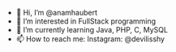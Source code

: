 - 👋 Hi, I’m @anamhaubert
- 👀 I’m interested in FullStack programming
- 🌱 I’m currently learning Java, PHP, C, MySQL
- 📫 How to reach me: Instagram: @devilisshy
